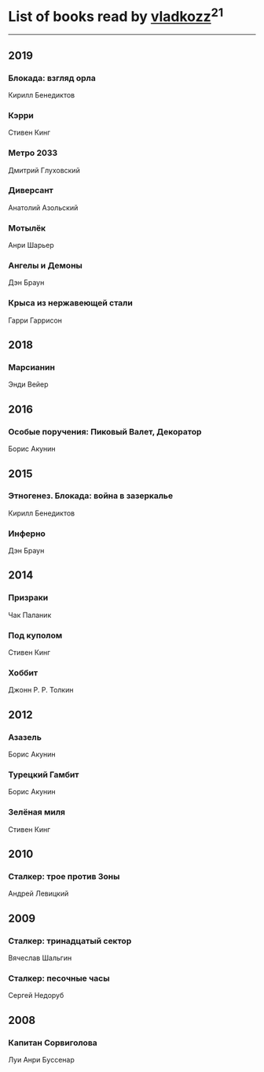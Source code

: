 # List of books read by [vladkozz](http://vk.com/id57239276)<sup>21</sup>
---

## 2019

### Блокада: взгляд орла
Кирилл Бенедиктов


### Кэрри
Стивен Кинг


### Метро 2033
Дмитрий Глуховский


### Диверсант
Анатолий Азольский


### Мотылёк
Анри Шарьер


### Ангелы и Демоны
Дэн Браун


### Крыса из нержавеющей стали
Гарри Гаррисон



## 2018

### Марсианин
Энди Вейер



## 2016

### Особые поручения: Пиковый Валет, Декоратор
Борис Акунин



## 2015

### Этногенез. Блокада: война в зазеркалье
Кирилл Бенедиктов


### Инферно
Дэн Браун



## 2014

### Призраки
Чак Паланик


### Под куполом
Стивен Кинг


### Хоббит
Джонн Р. Р. Толкин



## 2012

### Азазель
Борис Акунин


### Турецкий Гамбит
Борис Акунин


### Зелёная миля
Стивен Кинг



## 2010

### Сталкер: трое против Зоны
Андрей Левицкий



## 2009

### Сталкер: тринадцатый сектор
Вячеслав Шальгин


### Сталкер: песочные часы
Сергей Недоруб



## 2008

### Капитан Сорвиголова
Луи Анри Буссенар



